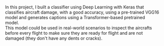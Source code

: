 
In this project, I built a classifier using Deep Learning with Keras that classifies aircraft damage, with a good accuracy, using a pre-trained VGG16 model and generates captions using a Transformer-based pretrained model. \
This model could be used in real-world scenarios to inspect the aircrafts before every flight to make sure they are ready for flight and are not damaged (they don't have any dents or cracks).
